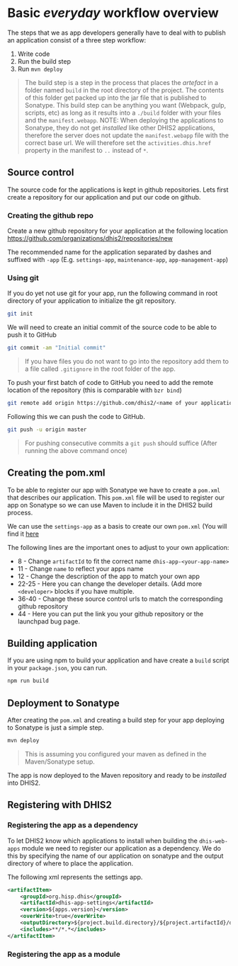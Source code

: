# Basic _everyday_ workflow overview
The steps that we as app developers generally have to deal with to publish an application consist of a three step workflow: 

1. Write code
2. Run the build step 
3. Run `mvn deploy`

> The build step is a step in the process that places the _artefact_ in a folder named `build` in the root directory of the project. The contents of this folder get packed up into the jar file that is published to Sonatype. This build step can be anything you want (Webpack, gulp, scripts, etc) as long as it results into a `./build` folder with your files and the `manifest.webapp`.
> NOTE: When deploying the applications to Sonatype, they do not get _installed_ like other DHIS2 applications, therefore the server does not update the `manifest.webapp` file with the correct base url. We will therefore set the `activities.dhis.href` property in the manifest to `..` instead of `*`.

## Source control
The source code for the applications is kept in github repositories. Lets first create a repository for our application and put our code on github.

### Creating the github repo
Create a new github repository for your application at the following location
https://github.com/organizations/dhis2/repositories/new

The recommended name for the application separated by dashes and suffixed with `-app` (E.g. `settings-app`, `maintenance-app`, `app-management-app`) 

### Using git
If you do yet not use git for your app, run the following command in root directory of your application to initialize the git repository. 
```bash
git init
```

We will need to create an initial commit of the source code to be able to push it to GitHub
```bash
git commit -am "Initial commit"
```
> If you have files you do not want to go into the repository add them to a file called `.gitignore` in the root folder of the app.


To push your first batch of code to GitHub you need to add the remote location of the repository (this is comparable with `bzr bind`)
```bash
git remote add origin https://github.com/dhis2/<name of your application>.git
```

Following this we can push the code to GitHub.
```bash
git push -u origin master
```
> For pushing consecutive commits a `git push` should suffice (After running the above command once)

## Creating the pom.xml
To be able to register our app with Sonatype we have to create a `pom.xml` that describes our application. This `pom.xml` file will be used to register our app on Sonatype so we can use Maven to include it in the DHIS2 build process.

We can use the `settings-app` as a basis to create our own `pom.xml` (You will find it [here](https://github.com/dhis2/settings-app/blob/c5206b81afc4f80207fb6ded71f6922fcc1b5191/pom.xml)

The following lines are the important ones to adjust to your own application:

+ 8 - Change `artifactId` to fit the correct name `dhis-app-<your-app-name>`
+ 11 - Change `name` to reflect your apps name 
+ 12 - Change the description of the app to match your own app
+ 22-25 - Here you can change the developer details. (Add more `<developer>` blocks if you have multiple.
+ 36-40 - Change these source control urls to match the corresponding github repository
+ 44 - Here you can put the link you your github repository or the launchpad bug page.

## Building application

If you are using npm to build your application and have create a `build` script in your `package.json`, you can run.
```bash
npm run build
```

## Deployment to Sonatype
After creating the `pom.xml` and creating a build step for your app deploying to Sonatype is just a simple step.

```bash
mvn deploy
```
> This is assuming you configured your maven as defined in the Maven/Sonatype setup.

The app is now deployed to the Maven repository and ready to be _installed_ into DHIS2.

## Registering with DHIS2

### Registering the app as a dependency
To let DHIS2 know which applications to install when building the `dhis-web-apps` module we need to register our application as a dependency. We do this by specifying the name of our application on sonatype and the output directory of where to place the application.

The following xml represents the settings app.  
```xml
<artifactItem>
    <groupId>org.hisp.dhis</groupId>
    <artifactId>dhis-app-settings</artifactId>
    <version>${apps.version}</version>
    <overWrite>true</overWrite>
    <outputDirectory>${project.build.directory}/${project.artifactId}/dhis-web-settings</outputDirectory>
    <includes>**/*.*</includes>
</artifactItem>
```

### Registering the app as a module
